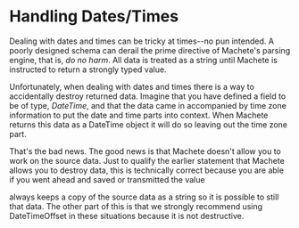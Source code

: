 # Handling Dates/Times

Dealing with dates and times can be tricky at times--no pun intended. A poorly designed schema can derail the prime directive of Machete's parsing engine, that is, _do no harm_. All data is treated as a string until Machete is instructed to return a strongly typed value.



Unfortunately, when dealing with dates and times there is a way to accidentally destroy returned data. Imagine that you have defined a field to be of type, _DateTime_, and that the data came in accompanied by time zone information to put the date and time parts into context. When Machete returns this data as a DateTime object it will do so leaving out the time zone part.

That's the bad news. The good news is that Machete doesn't allow you to work on the source data. Just to qualify the earlier statement that Machete allows you to destroy data, this is technically correct because you are able if you went ahead and saved or transmitted the value

always keeps a copy of the source data as a string so it is possible to still that data. The other part of this is that we strongly recommend using DateTimeOffset in these situations because it is not destructive.

